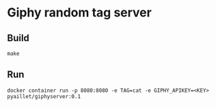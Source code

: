 # Giphy random tag server

## Build

`make`

## Run

`docker container run -p 8080:8080 -e TAG=cat -e GIPHY_APIKEY=<KEY> pyaillet/giphyserver:0.1`

